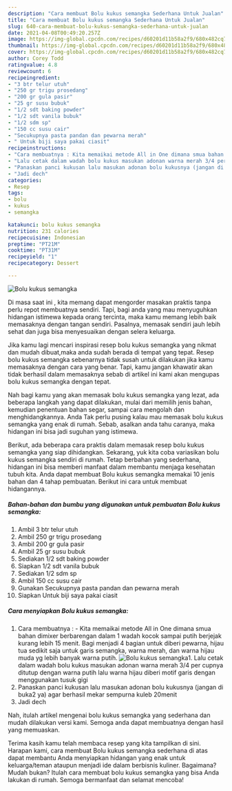 ```yaml
---
description: "Cara membuat Bolu kukus semangka Sederhana Untuk Jualan"
title: "Cara membuat Bolu kukus semangka Sederhana Untuk Jualan"
slug: 640-cara-membuat-bolu-kukus-semangka-sederhana-untuk-jualan
date: 2021-04-08T00:49:20.257Z
image: https://img-global.cpcdn.com/recipes/d60201d11b58a2f9/680x482cq70/bolu-kukus-semangka-foto-resep-utama.jpg
thumbnail: https://img-global.cpcdn.com/recipes/d60201d11b58a2f9/680x482cq70/bolu-kukus-semangka-foto-resep-utama.jpg
cover: https://img-global.cpcdn.com/recipes/d60201d11b58a2f9/680x482cq70/bolu-kukus-semangka-foto-resep-utama.jpg
author: Corey Todd
ratingvalue: 4.8
reviewcount: 6
recipeingredient:
- "3 btr telur utuh"
- "250 gr trigu prosedang"
- "200 gr gula pasir"
- "25 gr susu bubuk"
- "1/2 sdt baking powder"
- "1/2 sdt vanila bubuk"
- "1/2 sdm sp"
- "150 cc susu cair"
- "Secukupnya pasta pandan dan pewarna merah"
- " Untuk biji saya pakai ciasit"
recipeinstructions:
- "Cara membuatnya : Kita memaikai metode All in One dimana smua bahan dimixer berbarengan dalam 1 wadah kocok sampai putih berjejak kurang lebih 15 menit. Bagi menjadi 4 bagian untuk diberi pewarna, hijau tua sedikit saja untuk garis semangka, warna merah, dan warna hijau muda yg lebih banyak warna putih."
- "Lalu cetak dalam wadah bolu kukus masukan adonan warna merah 3/4 per cupnya ditutup dengan warna putih lalu warna hijau diberi motif garis dengan menggunakan tusuk gigi"
- "Panaskan panci kukusan lalu masukan adonan bolu kukusnya (jangan di buka2 ya) agar berhasil mekar sempurna kuleb 20menit"
- "Jadi dech"
categories:
- Resep
tags:
- bolu
- kukus
- semangka

katakunci: bolu kukus semangka 
nutrition: 231 calories
recipecuisine: Indonesian
preptime: "PT21M"
cooktime: "PT31M"
recipeyield: "1"
recipecategory: Dessert

---
```



![Bolu kukus semangka](https://img-global.cpcdn.com/recipes/d60201d11b58a2f9/680x482cq70/bolu-kukus-semangka-foto-resep-utama.jpg)

Di masa  saat ini , kita memang dapat mengorder masakan praktis tanpa perlu repot membuatnya sendiri. Tapi, bagi anda yang mau menyuguhkan hidangan istimewa kepada orang tercinta, maka kamu memang lebih baik memasaknya dengan tangan sendiri. Pasalnya, memasak sendiri jauh lebih sehat dan juga bisa menyesuaikan dengan selera keluarga.

Jika kamu lagi mencari inspirasi resep bolu kukus semangka yang nikmat dan mudah dibuat,maka anda sudah berada di tempat yang tepat. Resep bolu kukus semangka  sebenarnya tidak susah untuk dilakukan jika kamu memasaknya dengan cara yang benar. Tapi, kamu jangan khawatir akan tidak berhasil dalam memasaknya 
sebab di artikel ini kami akan mengupas bolu kukus semangka dengan tepat.  



Nah bagi kamu yang akan memasak bolu kukus semangka yang lezat, ada beberapa langkah yang dapat dilakukan, mulai dari memilih jenis bahan, kemudian penentuan bahan segar, sampai cara mengolah dan menghidangkannya. Anda Tak perlu pusing kalau mau memasak bolu kukus semangka yang enak di rumah. Sebab, asalkan anda  tahu caranya, maka hidangan ini bisa jadi suguhan yang istimewa.

Berikut, ada beberapa cara praktis  dalam memasak resep bolu kukus semangka yang siap dihidangkan. Sekarang, yuk kita coba variasikan bolu kukus semangka sendiri di rumah. Tetap berbahan yang sederhana, hidangan ini bisa memberi manfaat dalam membantu menjaga kesehatan tubuh kita. Anda dapat membuat Bolu kukus semangka memakai 10 jenis bahan dan 4 tahap pembuatan. Berikut ini cara untuk membuat hidangannya.

<!--inarticleads1-->

##### Bahan-bahan dan bumbu yang digunakan untuk pembuatan Bolu kukus semangka:

1. Ambil 3 btr telur utuh
1. Ambil 250 gr trigu prosedang
1. Ambil 200 gr gula pasir
1. Ambil 25 gr susu bubuk
1. Sediakan 1/2 sdt baking powder
1. Siapkan 1/2 sdt vanila bubuk
1. Sediakan 1/2 sdm sp
1. Ambil 150 cc susu cair
1. Gunakan Secukupnya pasta pandan dan pewarna merah
1. Siapkan  Untuk biji saya pakai ciasit




<!--inarticleads2-->

##### Cara menyiapkan Bolu kukus semangka:

1. Cara membuatnya : - Kita memaikai metode All in One dimana smua bahan dimixer berbarengan dalam 1 wadah kocok sampai putih berjejak kurang lebih 15 menit. Bagi menjadi 4 bagian untuk diberi pewarna, hijau tua sedikit saja untuk garis semangka, warna merah, dan warna hijau muda yg lebih banyak warna putih.
<img src="//assets-global.cpcdn.com/assets/icons/button_play-2c75c40dde080a61004c1f40b05d8f140eaff45d7e9e6481dc71c63d2e7c4909.png" alt="Bolu kukus semangka">1. Lalu cetak dalam wadah bolu kukus masukan adonan warna merah 3/4 per cupnya ditutup dengan warna putih lalu warna hijau diberi motif garis dengan menggunakan tusuk gigi
1. Panaskan panci kukusan lalu masukan adonan bolu kukusnya (jangan di buka2 ya) agar berhasil mekar sempurna kuleb 20menit
1. Jadi dech




Nah, itulah artikel mengenai  bolu kukus semangka  yang sederhana dan mudah dilakukan versi kami. Semoga anda dapat membuatnya dengan hasil yang memuaskan. 

Terima kasih kamu telah membaca resep yang kita tampilkan di sini. Harapan kami, cara membuat  Bolu kukus semangka sederhana di atas dapat membantu Anda menyiapkan hidangan yang enak untuk keluarga/teman ataupun menjadi ide dalam berbisnis kuliner. Bagaimana? Mudah bukan? Itulah cara membuat bolu kukus semangka yang bisa Anda lakukan di rumah. Semoga bermanfaat dan selamat mencoba!

